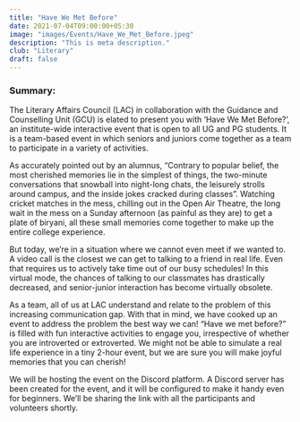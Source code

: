 ```yaml
---
title: "Have We Met Before"
date: 2021-07-04T09:00:00+05:30
image: "images/Events/Have_We_Met_Before.jpeg"
description: "This is meta description."
club: "Literary"
draft: false
---
```



### Summary:

The Literary Affairs Council (LAC) in collaboration with the Guidance and Counselling Unit (GCU) is elated to present you with ‘Have We Met Before?’, an institute-wide interactive event that is open to all UG and PG students. It is a team-based event in which seniors and juniors come together as a team to participate in a variety of activities.

As accurately pointed out by an alumnus, “Contrary to popular belief, the most cherished memories lie in the simplest of things, the two-minute conversations that snowball into night-long chats, the leisurely strolls around campus, and the inside jokes cracked during classes”. Watching cricket matches in the mess, chilling out in the Open Air Theatre, the long wait in the mess on a Sunday afternoon (as painful as they are) to get a plate of biryani, all these small memories come together to make up the entire college experience. 

But today, we’re in a situation where we cannot even meet if we wanted to. A video call is the closest we can get to talking to a friend in real life. Even that requires us to actively take time out of our busy schedules! In this virtual mode, the chances of talking to our classmates has drastically decreased, and senior-junior interaction has become virtually obsolete.

As a team, all of us at LAC understand and relate to the problem of this increasing communication gap. With that in mind, we have cooked up an event to address the problem the best way we can! “Have we met before?” is filled with fun interactive activities to engage you, irrespective of whether you are introverted or extroverted. We might not be able to simulate a real life experience in a tiny 2-hour event, but we are sure you will make joyful memories that you can cherish!

We will be hosting the event on the Discord platform. A Discord server has been created for the event, and it will be configured to make it handy even for beginners. We’ll be sharing the link with all the participants and volunteers shortly. 
